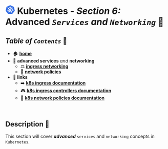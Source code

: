 # <img src="../assets/img/k8s.png" width="30px"> **Kubernetes** - ***Section 6:*** **Advanced** ***`Services`*** *and* ***`Networking`*** 🤯

## ***Table*** *of* ***`Contents`*** 📜

* 🏠 [**home**](../README.md)
* 🤯 **advanced services** *and* **networking**
  * ⚖️ [**ingress networking**](25-ingress-networking/README.md)
  * 🤝 [**network policies**](26-network-policies/README.md)
* 🔗 **links**
  * ➡️ [**k8s ingress documentation**](https://kubernetes.io/docs/concepts/services-networking/ingress/)
  * 🎮 [**k8s ingress controllers documentation**](https://kubernetes.io/docs/concepts/services-networking/ingress-controllers/)
  * 🤝 [**k8s network policies documentation**](https://kubernetes.io/docs/concepts/services-networking/network-policies/)

<br />

## **Description** 👀

This section will cover ***advanced*** `services` and `networking` concepts in `Kubernetes`.
